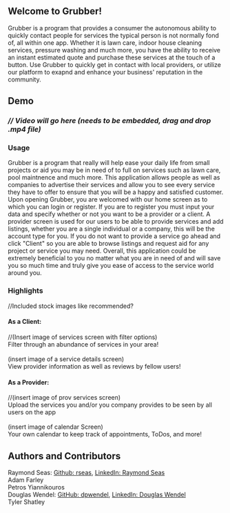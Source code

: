 ## Welcome to Grubber!

Grubber is a program that provides a consumer the autonomous ability to quickly contact people for services the typical person is not normally fond of, all within one app. Whether it is lawn care, indoor house cleaning services, pressure washing and much more, you have the ability to receive an instant estimated quote and purchase these services at the touch of a button.  Use Grubber to quickly get in contact with local providers, or utilize our platform to exapnd and enhance your business' reputation in the community.

## Demo
### _// Video will go here (needs to be embedded, drag and drop .mp4 file)_
  
### Usage

Grubber is a program that really will help ease your daily life from small projects or aid you may be in need of to full on services such as lawn care, pool maintnence and much more. This application allows people as well as companies to advertise their services and allow you to see every service they have to offer to ensure that you will be a happy and satisfied customer. Upon opening Grubber, you are welcomed with our home screen as to which you can login or register. If you are to register you must input your data and specify whether or not you want to be a provider or a client. A provider screen is used for our users to be able to provide  services and add listings, whether you are a single individual or a company, this will be the account type for you. If you do not want to provide a service go ahead and click "Client" so you are able to browse listings and request aid for any project or service you may need. Overall, this application could be extremely beneficial to you no matter what you are in need of and will save you so much time and truly give you ease of access to the service world around you. 

### Highlights
//Included stock images like recommended?

#### As a Client:

//(Insert image of services screen with filter options) <br>
Filter through an abundance of services in your area! <br>
<br>
(insert image of a service details screen) <br>
View provider information as well as reviews by fellow users!<br>

#### As a Provider:

//(insert image of prov services screen)<br>
Upload the services you and/or you company provides to be seen by all users on the app <br>
<br>
(insert image of calendar Screen) <br>
Your own calendar to keep track of appointments, ToDos, and more! 

## Authors and Contributors

Raymond Seas: [Github: rseas](https://github.com/rseas), [LinkedIn: Raymond Seas](linkedin.com/in/raymond-seas-96a4b6220)<br>
Adam Farley <br>
Petros Yiannikouros <br>
Douglas Wendel: [GitHub: dpwendel](https://github.com/dpwendel), [LinkedIn: Douglas Wendel](https://linkedin.com/in/douglaswendel3) <br>
Tyler Shatley <br>
